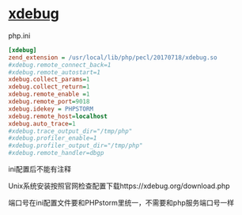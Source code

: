 # [xdebug](http://www.php.cn/jishu/php/410116.html)



php.ini

```ini
[xdebug]
zend_extension = /usr/local/lib/php/pecl/20170718/xdebug.so
#xdebug.remote_connect_back=1
#xdebug.remote_autostart=1
xdebug.collect_params=1
xdebug.collect_return=1
xdebug.remote_enable =1
xdebug.remote_port=9018
xdebug.idekey = PHPSTORM
xdebug.remote_host=localhost
xdebug.auto_trace=1
#xdebug.trace_output_dir="/tmp/php"
#xdebug.profiler_enable=1
#xdebug.profiler_output_dir="/tmp/php"
#xdebug.remote_handler=dbgp
```



ini配置后不能有注释

Unix系统安装按照官网检查配置下载https://xdebug.org/download.php

端口号在ini配置文件要和PHPstorm里统一，不需要和php服务端口号一样

